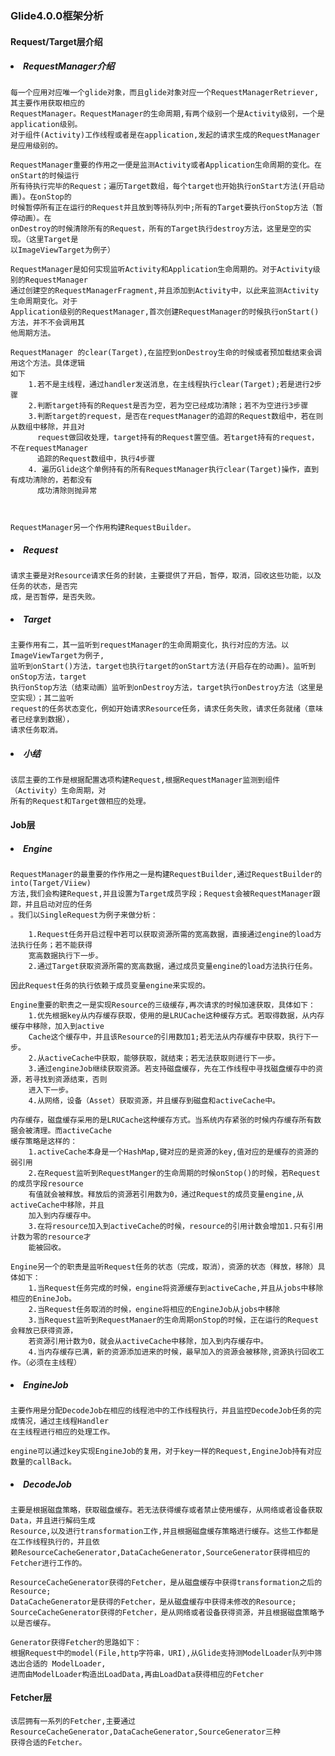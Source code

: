 ### Glide4.0.0框架分析
#### Request/Target层介绍
##### <li>RequestManager介绍

    每一个应用对应唯一个glide对象，而且glide对象对应一个RequestManagerRetriever,其主要作用获取相应的
    RequestManager。RequestManager的生命周期,有两个级别一个是Activity级别，一个是application级别。
    对于组件(Activity)工作线程或者是在application,发起的请求生成的RequestManager是应用级别的。

    RequestManager重要的作用之一便是监测Activity或者Application生命周期的变化。在onStart的时候运行
    所有待执行完毕的Request；遍历Target数组，每个target也开始执行onStart方法(开启动画)。在onStop的
    时候暂停所有正在运行的Request并且放到等待队列中;所有的Target要执行onStop方法（暂停动画）。在
    onDestroy的时候清除所有的Request，所有的Target执行destroy方法，这里是空的实现。（这里Target是
    以ImageViewTarget为例子）

    RequestManager是如何实现监听Activity和Application生命周期的。对于Activity级别的RequestManager
    通过创建空的RequestManagerFragment,并且添加到Activity中，以此来监测Activity生命周期变化。对于
    Application级别的RequestManager,首次创建RequestManager的时候执行onStart()方法，并不不会调用其
    他周期方法。

    RequestManager 的clear(Target),在监控到onDestroy生命的时候或者预加载结束会调用这个方法。具体逻辑
    如下
        1.若不是主线程，通过handler发送消息，在主线程执行clear(Target);若是进行2步骤
        2.判断target持有的Request是否为空，若为空已经成功清除；若不为空进行3步骤
        3.判断target的request，是否在requestManager的追踪的Request数组中，若在则从数组中移除，并且对
          request做回收处理，target持有的Request置空值。若target持有的request，不在requestManager
          追踪的Request数组中，执行4步骤
        4. 遍历Glide这个单例持有的所有RequestManager执行clear(Target)操作，直到有成功清除的，若都没有
          成功清除则抛异常



    RequestManager另一个作用构建RequestBuilder。

##### <li> Request
    请求主要是对Resource请求任务的封装，主要提供了开启，暂停，取消，回收这些功能，以及任务的状态，是否完
    成，是否暂停，是否失败。

##### <li> Target
    主要作用有二，其一监听到requestManager的生命周期变化，执行对应的方法。以ImageViewTarget为例子,
    监听到onStart()方法，target也执行target的onStart方法(开启存在的动画)。监听到onStop方法，target
    执行onStop方法（结束动画）监听到onDestroy方法，target执行onDestroy方法（这里是空实现）；其二监听
    request的任务状态变化，例如开始请求Resource任务，请求任务失败，请求任务就绪（意味者已经拿到数据），
    请求任务取消。
##### <li> 小结
    该层主要的工作是根据配置选项构建Request,根据RequestManager监测到组件（Activity）生命周期，对
    所有的Request和Target做相应的处理。

#### Job层
##### <li> Engine
    RequestManager的最重要的作作用之一是构建RequestBuilder,通过RequestBuilder的into(Target/Viiew)
    方法,我们会构建Request,并且设置为Target成员字段；Request会被RequestManager跟踪，并且启动对应的任务
    。我们以SingleRequest为例子来做分析：
    
        1.Request任务开启过程中若可以获取资源所需的宽高数据，直接通过engine的load方法执行任务；若不能获得
        宽高数据执行下一步。
        2.通过Target获取资源所需的宽高数据，通过成员变量engine的load方法执行任务。
        
    因此Request任务的执行依赖于成员变量engine来实现的。
    
    Engine重要的职责之一是实现Resource的三级缓存,再次请求的时候加速获取，具体如下：
        1.优先根据key从内存缓存获取，使用的是LRUCache这种缓存方式。若取得数据，从内存缓存中移除，加入到active
        Cache这个缓存中，并且该Resource的引用数加1;若无法从内存缓存中获取，执行下一步。
        2.从activeCache中获取，能够获取，就结束；若无法获取则进行下一步。
        3.通过engineJob继续获取资源。若支持磁盘缓存，先在工作线程中寻找磁盘缓存中的资源，若寻找到资源结束，否则
        进入下一步。
        4.从网络，设备（Asset）获取资源，并且缓存到磁盘和activeCache中。
    
    内存缓存，磁盘缓存采用的是LRUCache这种缓存方式。当系统内存紧张的时候内存缓存所有数据会被清理。而activeCache
    缓存策略是这样的：
        1.activeCache本身是一个HashMap,键对应的是资源的key,值对应的是缓存的资源的弱引用
        2.在Request监听到RequestManger的生命周期的时候onStop()的时候，若Request的成员字段resource
        有值就会被释放。释放后的资源若引用数为0，通过Request的成员变量engine,从activeCache中移除，并且
        加入到内存缓存中。
        3.在将resource加入到activeCache的时候，resource的引用计数会增加1.只有引用计数为零的resource才
        能被回收。
     
    Engine另一个的职责是监听Request任务的状态（完成，取消），资源的状态（释放，移除）具体如下：
        1.当Request任务完成的时候，engine将资源缓存到activeCache,并且从jobs中移除相应的EnineJob。
        2.当Request任务取消的时候，engine将相应的EngineJob从jobs中移除
        3.当Request监听到RequestManaer的生命周期onStop的时候，正在运行的Request会释放已获得资源，
        若资源引用计数为0，就会从activeCache中移除，加入到内存缓存中。
        4.当内存缓存已满，新的资源添加进来的时候，最早加入的资源会被移除,资源执行回收工作。（必须在主线程）

##### <li> EngineJob
    主要作用是分配DecodeJob在相应的线程池中的工作线程执行，并且监控DecodeJob任务的完成情况，通过主线程Handler
    在主线程进行相应的处理工作。
    
    engine可以通过key实现EngineJob的复用，对于key一样的Request,EngineJob持有对应数量的callBack。
##### <li> DecodeJob
    主要是根据磁盘策略，获取磁盘缓存。若无法获得缓存或者禁止使用缓存，从网络或者设备获取Data，并且进行解码生成
    Resource,以及进行transformation工作,并且根据磁盘缓存策略进行缓存。这些工作都是在工作线程执行的，并且依
    赖ResourceCacheGenerator,DataCacheGenerator,SourceGenerator获得相应的Fetcher进行工作的。
    
    ResourceCacheGenerator获得的Fetcher，是从磁盘缓存中获得transformation之后的Resource;
    DataCacheGenerator是获得的Fetcher，是从磁盘缓存中获得未修改的Resource;
    SourceCacheGenerator获得的Fetcher，是从网络或者设备获得资源，并且根据磁盘策略予以是否缓存。
    
    Generator获得Fetcher的思路如下：
    根据Request中的model(File,http字符串，URI),从Glide支持测ModelLoader队列中筛选出合适的 ModelLoader,
    进而由ModelLoader构造出LoadData,再由LoadData获得相应的Fetcher
#### Fetcher层
    该层拥有一系列的Fetcher,主要通过ResourceCacheGenerator,DataCacheGenerator,SourceGenerator三种
    获得合适的Fetcher。

